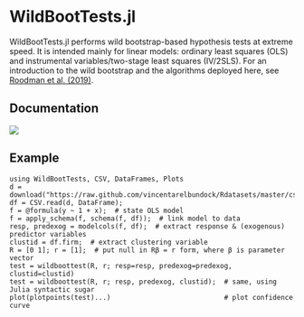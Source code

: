 # WildBootTests.jl
WildBootTests.jl performs wild bootstrap-based hypothesis tests at extreme speed. It is intended mainly for linear models: ordinary least squares (OLS) and instrumental variables/two-stage least squares (IV/2SLS). For an introduction to the wild bootstrap and the algorithms deployed here, see [Roodman et al. (2019)](https://www.econ.queensu.ca/sites/econ.queensu.ca/files/qed_wp_1406.pdf).

## Documentation
[![](https://img.shields.io/badge/docs-dev-blue.svg)](https://droodman.github.io/WildBootTests.jl/dev)

## Example

```
using WildBootTests, CSV, DataFrames, Plots
d = download("https://raw.github.com/vincentarelbundock/Rdatasets/master/csv/sandwich/PetersenCL.csv");
df = CSV.read(d, DataFrame);
f = @formula(y ~ 1 + x);  # state OLS model
f = apply_schema(f, schema(f, df));  # link model to data
resp, predexog = modelcols(f, df);  # extract response & (exogenous) predictor variables
clustid = df.firm;  # extract clustering variable
R = [0 1]; r = [1];  # put null in Rβ = r form, where β is parameter vector
test = wildboottest(R, r; resp=resp, predexog=predexog, clustid=clustid)
test = wildboottest(R, r; resp, predexog, clustid);  # same, using Julia syntactic sugar
plot(plotpoints(test)...)                            # plot confidence curve
```
